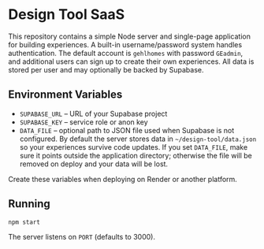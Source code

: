 # Design Tool SaaS

This repository contains a simple Node server and single-page application for building experiences. A built-in username/password system handles authentication. The default account is `gehlhomes` with password `GEadmin`, and additional users can sign up to create their own experiences. All data is stored per user and may optionally be backed by Supabase.

## Environment Variables

- `SUPABASE_URL` – URL of your Supabase project
- `SUPABASE_KEY` – service role or anon key
- `DATA_FILE` – optional path to JSON file used when Supabase is not configured.
  By default the server stores data in `~/design-tool/data.json` so your
  experiences survive code updates. If you set `DATA_FILE`, make sure it points
  outside the application directory; otherwise the file will be removed on
  deploy and your data will be lost.

Create these variables when deploying on Render or another platform.

## Running

```
npm start
```

The server listens on `PORT` (defaults to 3000).
